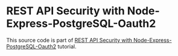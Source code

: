 # REST API Security with Node-Express-PostgreSQL-Oauth2 

This source code is part of [REST API Security with Node-Express-PostgreSQL-Oauth2]() tutorial.
